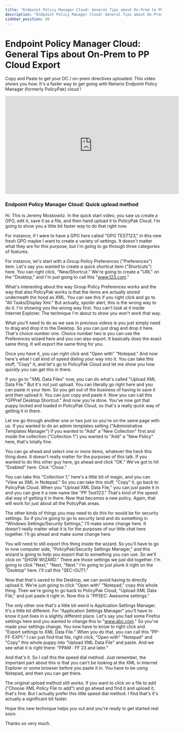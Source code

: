 ```yaml
---
title: "Endpoint Policy Manager Cloud: General Tips about On-Prem to PP Cloud Export"
description: "Endpoint Policy Manager Cloud: General Tips about On-Prem to PP Cloud Export"
sidebar_position: 80
---
```

# Endpoint Policy Manager Cloud: General Tips about On-Prem to PP Cloud Export

Copy and Paste to get your DC / on-prem directives uploaded. This video shows you how. It's a faster
way to get going with Netwrix Endpoint Policy Manager (formerly PolicyPak) cloud !

<iframe width="560" height="315" src="https://youtube.com/embed/21P5d3WOJtU" title="int Policy Manager Cloud: General Tips about On-Prem to PP Cloud Export" frameborder="0" allow="accelerometer; autoplay; clipboard-write; encrypted-media; gyroscope; picture-in-picture; web-share" referrerpolicy="strict-origin-when-cross-origin" allowfullscreen></iframe>

### Endpoint Policy Manager Cloud: Quick upload method

Hi. This is Jeremy Moskowitz. In the quick start video, you saw us create a GPO, edit it, save it as
a file, and then hand upload it to PolicyPak Cloud. I'm going to show you a little bit faster way to
do that right now.

For instance, if I were to have a GPO here called "GPO TEST123," in this new fresh GPO maybe I want
to create a variety of settings. It doesn't matter what they are for this purpose, but I'm going to
go through three categories of features.

For instance, let's start with a Group Policy Preferences ("Preferences") item. Let's say you wanted
to create a quick shortcut item ("Shortcuts") here. You can right click, "New/Shortcut." We're going
to create a "URL" on the "Desktop," and I'm just going to call this "www.123.com."

What's interesting about the way Group Policy Preferences works and the way that also PolicyPak
works is that the items are actually stored underneath the hood as XML. You can see this if you
right click and go to "All Tasks/Display Xml." But actually, spoiler alert, this is the wrong way to
do it. I'm showing you the wrong way first. You can't look at it inside Internet Explorer. The
technique I'm about to show you won't work that way.

What you'll need to do as we saw in previous videos is you just simply need to drag and drop it to
the Desktop. So you can just drag and drop it here. That's choice number one. Choice number two is
you can use the Preferences wizard here and you can also export. It basically does the exact same
thing. It will export the same thing for you.

Once you have it, you can right click and "Open with" "Notepad." And now here's what I call kind of
speed dialing your way into it. You can take this stuff, "Copy" it, and let's go to PolicyPak Cloud
and let me show you how quickly you can get this in there.

If you go to "XML Data Files" now, you can do what's called "Upload XML Data File." But it's not
just upload. You can literally go right here and you can paste in your item. So you get out of the
business of having to save it and then upload it. You can just copy and paste it. Now you can call
this "GPPref Desktop Shortcut." And now you're done. You've now got that puppy locked and loaded in
PolicyPak Cloud, so that's a really quick way of getting it in there.

Let me go through another one or two just so you're on the same page with us. If you wanted to do an
admin templates setting ("Administrative Templates Manager") if you wanted to "Add" a "New
Collection" first and inside the collection ("Collection 1") you wanted to "Add" a "New Policy"
here, that's totally fine.

You can go ahead and select one or more items, whatever the heck this thing does. It doesn't really
matter for the purposes of this talk. If you wanted to do this other guy here, go ahead and click
"OK." We've got to hit "Enabled" here. Click "Close."

You can take this "Collection 1," here's a little bit of magic, and you can "View as XML in
Notepad." So you can take this stuff, "Copy" it, go back to PolicyPak Cloud. When you "Upload XML
Data File," you can just paste it in and you can give it a new name like "PP Test123." That's kind
of the speed dial way of getting it in there. Now that becomes a new policy. Again, that will work
for just about all the PolicyPak areas.

The other kinds of things you may need to do this for would be for security settings. So if you're
going to go to security land and do something in "Windows Settings/Security Settings," I'll make
some change here. It doesn't really matter what it is for the purposes of our little chat here
together. I'll go ahead and make some change here.

You will need to still export this thing inside the wizard. So you'll have to go to now computer
side, "PolicyPak/Security Settings Manager," and this wizard is going to help you export that to
something you can use. So we'll click on "SHOW WIZARD." There are those settings we just did
together. I'm going to click "Next," "Next, "Next." I'm going to just plunk it right on the
"Desktop" here. I'll call this "SEC-OUT1."

Now that that's saved to the Desktop, we can avoid having to directly upload it. We're just going to
click "Open with" "Notepad," copy this whole thing. Then we're going to go back to PolicyPak Cloud,
"Upload XML Data File," and just paste it right in. Now this is "PPSEC: Awesome settings."

The only other one that's a little bit weird is Application Settings Manager. It's a little bit
different. For "Application Settings Manager" you'll have to know it just lives in a slightly
different place. Let's say you had some Firefox settings here and you wanted to change this to
"www.abc.com." So you've made your settings change. You now have to know to right click and "Export
settings to XML Data File." When you do that, you can call this "PP-FF-EXP1." I can just find that
file, right click, "Open with" "Notepad" and "Copy" this whole puppy into "Upload XML Data File" and
paste. And we see what it is right there: "PPAM : FF 23 and later."

And that's it. So I call this the speed dial method. Just remember, the important part about this is
that you can't be looking at the XML in Internet Explorer or some browser before you paste it in.
You have to be using Notepad, and then you can get there.

The original upload method still works. If you want to click on a file to add ("Choose XML Policy
File to add") and go ahead and find it and upload it, that's fine. But I actually prefer this little
speed dial method. I find that's it's actually a significant bit faster.

Hope this new technique helps you out and you're ready to get started real soon.

Thanks so very much.
